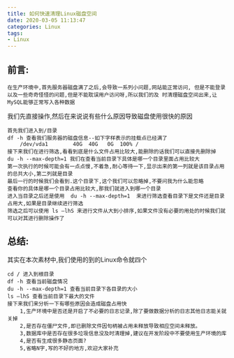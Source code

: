 ```yaml
---
title: 如何快速清理Linux磁盘空间
date: 2020-03-05 11:13:47
categories: Linux
tags:
- Linux
---
```


## 前言:

    在生产环境中,首先服务器磁盘满了之后,会导致一系列小问题,网站能正常访问, 但是不能登录以及一些奇奇怪怪的问题,但是不能耽误用户访问呀,所以我们的及 时清理磁盘空间出来,让MySQL能够正常写入各种数据

<!-- more -->

我们先直接操作,然后在来说说有些什么原因导致磁盘使用很快的原因

    首先我们进入到/目录  
    df -h 查看我们服务器的磁盘信息--如下字样表示的挂载点已经满了
        /dev/vda1        40G  40G   0G  100% /
    接下来我们在进行筛选,看看到底是什么文件占用比较大,能删除的话我们可以直接先删除掉
    du -h --max-depth=1 我们在查看当前目录下具体是哪一个目录里面占用比较大
    第一次执行的时候可能会有一点点慢,不着急,耐心等待一下,显示出来的第一列就是该目录占用的总共大小,第二列就是目录
    最后一行的时候我们会看到.这个目录下,这个我们可以忽略掉,不要问我为什么能忽略
    查看你的具体是哪一个目录占用比较大,那我们就进入到哪一个目录
    进入当目录之后还是使用  du -h --max-depth=1  来进行筛选查看目录下是文件还是目录占用大,如果是目录继续进行筛选
    筛选之后可以使用 ls –lhS 来进行文件从大到小排序,如果文件没有必要的用处的时候我们就可以对其进行删除操作了

## 总结:

其实在本次素材中,我们使用的到的Linux命令就四个

    cd / 进入到根目录
    df -h 查看当前磁盘情况
    du -h --max-depth=1 查看当前目录下各目录的大小
    ls –lhS 查看当前目录下最大的文件
    接下来我们来分析一下有哪些原因会造成磁盘占用快
        1,生产环境中是否还是开启了不必要的日志记录,除了要做数据分析的日志其他日志能关就关掉
        2,是否存在僵尸文件,即已删除文件因句柄被占用未释放导致相应空间未释放。
        3,数据库中是否存在很多垃圾信息没及时清理掉,建议在开发阶段中不要使用生产环境的库
        4,是否有生成很多静态页面?
        5,省略N字,写的不好的地方,欢迎大家补充